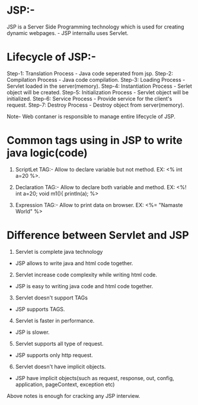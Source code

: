 JSP:-
==========
JSP is a Server Side Programming technology which is used for creating dynamic webpages.
    - JSP internallu uses Servlet.

Lifecycle of JSP:-
======================
Step-1: Translation Process           - Java code seperated from jsp.
Step-2: Compilation Process           - Java code compilation.
Step-3: Loading Process               - Servlet loaded in the server(memory).
Step-4: Instantiation Process         - Serlet object will be created.
Step-5: Initialization Process        - Servlet object will be initialized.
Step-6: Service Process               - Provide service for the client's request.
Step-7: Destroy Process               - Destroy object from server(memory).

Note- Web contaner is responsible to manage entire lifecycle of JSP.

Common tags using in JSP to write java logic(code)
======================================================
1) ScriptLet TAG:- Allow to declare variable but not method.
  EX: <% int a=20 %>.

3) Declaration TAG:- Allow to declare both variable and method.
   EX: <%!
             int a=20;
             void m1(){
                 println(a);
        %>
   
3) Expression TAG:- Allow to print data on browser.
   EX: <%= "Namaste World" %>


Difference between Servlet and JSP
====================================
1) Servlet is complete java technology
- JSP allows to write java and html code together.
2) Servlet increase code complexity while writing html code.
 - JSP is easy to writing java code and html code together.
3) Servlet doesn't support TAGs
 - JSP supports TAGS.
4) Servlet is faster in performance.
- JSP is slower.
5) Servlet supports all type of request.
  - JSP supports only http request.
6) Servlet doesn't have implicit objects.
 - JSP have implicit objects(such as request, response, out, config, application, pageContext, exception etc)


Above notes is enough for cracking any JSP interview.

   
